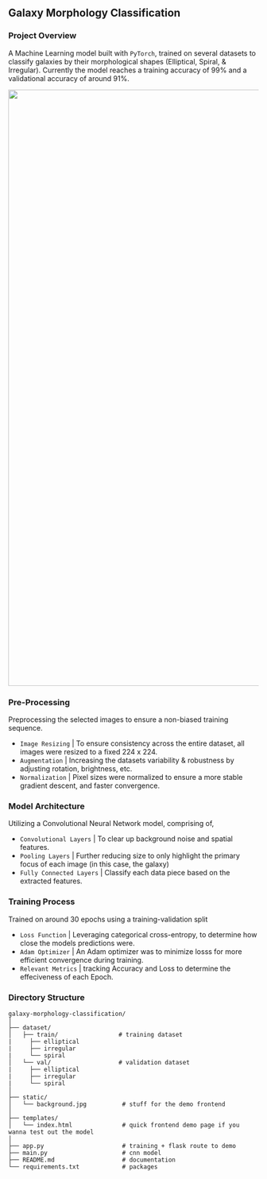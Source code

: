 ﻿## Galaxy Morphology Classification
 
### Project Overview

A Machine Learning model built with `PyTorch`, trained on several datasets to classify galaxies by their morphological shapes (Elliptical, Spiral, & Irregular). Currently the model reaches a training accuracy of 99% and a validational accuracy of around 91%.

<img src="https://github.com/user-attachments/assets/367e20c0-6767-4762-b95a-7646ba135d69" width="1200">



### Pre-Processing
Preprocessing the selected images to ensure a non-biased training sequence.
- `Image Resizing` | To ensure consistency across the entire dataset, all images were resized to a fixed 224 x 224.
- `Augmentation` | Increasing the datasets variability & robustness by adjusting rotation, brightness, etc.
- `Normalization` | Pixel sizes were normalized to ensure a more stable gradient descent, and faster convergence.

### Model Architecture
Utilizing a Convolutional Neural Network model, comprising of,
- `Convolutional Layers` | To clear up background noise and spatial features.
- `Pooling Layers` | Further reducing size to only highlight the primary focus of each image (in this case, the galaxy)
- `Fully Connected Layers` | Classify each data piece based on the extracted features.

### Training Process
Trained on around 30 epochs using a training-validation split
- `Loss Function` | Leveraging categorical cross-entropy, to determine how close the models predictions were.
- `Adam Optimizer` | An Adam optimizer was to minimize losss for more efficient convergence during training.
- `Relevant Metrics` | tracking Accuracy and Loss to determine the effeciveness of each Epoch.


### Directory Structure

```
galaxy-morphology-classification/
│
├── dataset/
│   ├── train/                 # training dataset
|     ├── elliptical 
|     ├── irregular
|     └── spiral
│   └── val/                   # validation dataset
|     ├── elliptical 
|     ├── irregular
|     └── spiral
│
├── static/
│   └── background.jpg          # stuff for the demo frontend
│
├── templates/
│   └── index.html              # quick frontend demo page if you wanna test out the model          
│
├── app.py                      # training + flask route to demo
├── main.py                     # cnn model
├── README.md                   # documentation
└── requirements.txt            # packages
```
